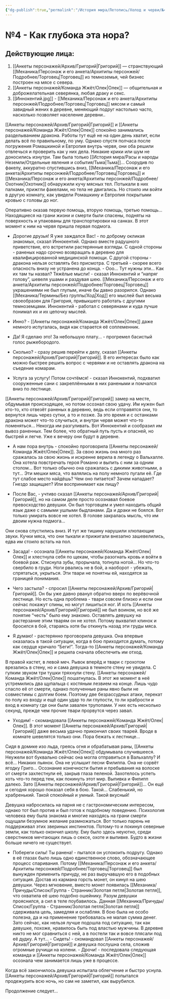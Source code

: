 ```yaml
---
{"dg-publish":true,"permalink":"/История мира/Летопись/Холод и черви/№4 - Как глубока эта нора/","noteIcon":"","created":"2025-07-30T10:44:44.138+03:00","updated":"2025-07-29T23:53:12.628+03:00"}
---
```


# №4 - Как глубока эта нора? 

## Действующие лица:

1. [[Анкеты персонажей/Архив/Григорий\|Григорий]] — странствующий [[Механика/Персонаж и его анкета/Архитипы персонжей/Подробнее/Торговец\|Торговец]] из темноземья, чей бизнес построен на мясе с севера.
2. [[Анкеты персонажей/Команда Жжёт/Олек\|Олек]] — общительная и доброжелательная северянка, любая драку и секс.
3. [[Иннокентий.jpg]] - [[Механика/Персонаж и его анкета/Архитипы персонжей/Подробнее/Торговец\|Торговец]] мясом и самый завидный жених в деревне, меняющий подруг настолько часто, насколько позволяет население деревни.. 

  

[[Анкеты персонажей/Архив/Григорий\|Григорий]] и [[Анкеты персонажей/Команда Жжёт/Олек\|Олек]] спокойно занимались разделыванием дракона. Работы тут ещё не на один день хватит, если делать всё по правильному, по уму. Однако спустя полчаса после погружения Ромашкиной и Евтропия внутрь червя, они оба решили отвлечься и проверить как у них дела. Никакие крики или шум не доносились изнутри. Там была только [[История мира/Расы и народы Неземли/Отдельные явления и события/Тьма\|Тьма]]… Соорудив по факелу, аккуратно спустившись вниз, [[Механика/Персонаж и его анкета/Архитипы персонжей/Подробнее/Торговец\|Торговец]] и [[Механика/Персонаж и его анкета/Архитипы персонжей/Подробнее/Охотник\|Охотник]] обнаружили кучу мясных тел. Потыкали в них палками, прижгли факелами, но тела не двигались. Но стоило им войти в другую комнату, как увидели Ромашкину и Евтропия покрытыми кровью с головы до ног. 

Оперативно оказав первую помощь, вторую помощь, третью помощь… Находящиеся на грани жизни и смерти были спасены, подняты на поверхность и упакованы для транспортировки на санках. В этот момент к ним на червя пришла первая подмога.

- Дорогие друзья! Я уже заждался Вас! - по доброму окликая знакомых, сказал Иннокентий. Однако вместе радушного приветствие, его встретили растерянные взгляды. С одной стороны - раненых надо срочно возвращать в деревню для квалифицированной медицинской помощи. С другой стороны - дракона нельзя оставлять без присмотра. С третьей - скорее всего опасность внизу не устранена до конца. - Ооо… Тут нужны эти… Как их там ты назвал? Тяжёлые мысли! - сказал Иннокентий и “напряг голову”, шевеля ушами и раздувая шею. [[Механика/Персонаж и его анкета/Архитипы персонжей/Подробнее/Торговец\|Торговец]] украшениями не был глупым, иначе бы давно разорился. Однако [[Механика/Термины/Без группы/Ход\|Ход]] его мыслей был весьма своеобразен для Григория, привыкшего работать с другими темноземцами. Иннокентий - работал с северянами и куда лучше понимал их и их цепочку мыслей.

- Инно? - [[Анкеты персонажей/Команда Жжёт/Олек\|Олек]] даже немного испугалась, видя как старается её соплеменник. 

- Да! Я сделаю это! За небольшую плату… - прогремел басистый голос рыжебородого. 

- Сколько? - сразу решив перейти к делу, сказал [[Анкеты персонажей/Архив/Григорий\|Григорий]]. В его интересах было как можно быстрее решить вопрос с червями и не оставлять дракона на съедение комарам. 

- Услуга за услугу! Потом сочтёмся! - сказал Иннокентий, подхватил сооруженные сани с закреплёнными в них ранеными и помчался вниз по лестнице. 

[[Анкеты персонажей/Архив/Григорий\|Григорий]] замер на месте, обдумывая происходящее, но потом осознал свою удачу. Им нужен был кто-то, кто отвезёт раненых в деревню, ведь если отправятся они, то вернутся лишь через сутки, а то и позже. За это время и с останками дракона может что-то случиться, и внутри червя может что-то поменяться… Некогда им разгуливать. Вот Иннокентий и сообразил им вывоз раненных. Тем более, что обратный путь пусть и опасней, но быстрей и легче. Уже к вечеру они будут в деревне. 

- А нам пора внутрь - спокойно проговорила [[Анкеты персонажей/Команда Жжёт/Олек\|Олек]]. За свою жизнь она много раз сражалась за свою жизнь и искренне верила в легенду о Вальхалле. Она хотела повстречать героя Романю и выпить с ним за одним столом… Вот только обычно она сражалась с дикими животными, а тут… Эти мешки мяса, что валялись на полу немного пугали её. Где тут слабое место найдёшь? Чем оно питается? Зачем нападает? Гнездо защищает? Или воспринимает как пищу? 

- После Вас, - учтиво сказал [[Анкеты персонажей/Архив/Григорий\|Григорий]], но на самом деле просто осознавал боевое превосходство девушки. Он был торговцем и умел находить общий язык даже с самыми ушлыми быдланами. Да и драки не боялся. Вот только умирать вовсе не хотел. В голове закралась мысль, что им двоим нужна подмога…

Они снова спустились вниз. И тут же тишину нарушили хлюпающие звуки. Кучки мяса, что они тыкали и прижигали внезапно зашевелились, едва им стоило встать на пол. 

- Засада! - осознала [[Анкеты персонажей/Команда Жжёт/Олек\|Олек]] и хлестнула себя по щекам, чтобы разогнать кровь и войти в боевой раж. Стиснула зубы, прорычала, топнула ногой… Но что-то свербило в груди. Ноги рвались не в бой, а наоборот - убежать, спрятаться, укрыться. Эти твари не понятны ей, находятся за границей понимания. 

- Чего застыла? - спросил [[Анкеты персонажей/Архив/Григорий\|Григорий]]. Он бы уже давно рванул обратно вверх по верёвочной лестнице. Но есть одна проблема - твари совсем близко и если они сейчас покажут спины, но могут лишиться ног. И хоть [[Анкеты персонажей/Архив/Григорий\|Григорий]] не был воином, но всё же понятие “честь” было ему знакомо. Оставлять девушку на растерзание этим тварям он не хотел. Потому выхватил клинок и бросился в бой, стараясь хотя бы откинуть назад эти груды мяса. 

- Я думаю! - растерянно проговорила девушка. Она впервые оказалась в такой ситуации, когда в бою приходится думать, потому как сердце кричало “Беги!”. Тогда-то [[Анкеты персонажей/Команда Жжёт/Олек\|Олек]] и решила сначала обеспечить им отход. 

В правой кастет, в левой меч. Рывок вперёд и твари с грохотом врезались в стену, но и сама девушка в темноте стену не увидела. С гулким звуком три тушки тряхнули стену. [[Анкеты персонажей/Команда Жжёт/Олек\|Олек]] пошатнулась. В этот же момент в неё устремились два щупальца с костяным лезвием на конце. Лишь чудо спасло её от смерти, однако полученные раны явно были не совместимы с долгим боем. Поэтому две безрассудных атаки, перекат по полу ко входу и ещё один удар то ли глупости, то ли храбрости и вход в комнату где они были завален трупопами. У них есть несколько секунд, прежде чем прочие твари прорвутся через завал.

- Уходим! - скомандовала [[Анкеты персонажей/Команда Жжёт/Олек\|Олек]]. В этот момент [[Анкеты персонажей/Архив/Григорий\|Григорий]] даже весьма удачно прикончил своих тварей. Вроде в комнате шевелятся только они. Пора бежать к лестнице… 

  

Сидя в домике изо льда, греясь огня и обрабатывая раны, [[Анкеты персонажей/Команда Жжёт/Олек\|Олек]] обдумывала случившееся. Неужели вот буквально сейчас она могла отправиться в Вальхаллу? И всё… Никаких пьянок. Она не услышит песни Филиппа. Она не сорвёт ягодку Григо… Осознание конечности бытия и пребывания на волоске от смерти захлестнули её, закрыв глаза пеленой. Захотелось успеть хоть что-то перед тем, как покинуть этот мир. Выпивка и Филипп далеко. Зато [[Анкеты персонажей/Архив/Григорий\|Григорий]]… Он ещё и сегодня хорошо показал себя в бою. Такой… Слабенький, но храбренький. Такой спокойный и умный. Такой вкусный! 

Девушка набросилась на парня не с гастрономическим интересом, однако тот был против и был готов к подобному поведению. Психология человека ему была знакома и многие находясь на грани смерти ощущали безумное желание размножаться. Вот только парень не поддерживал этих звериных инстинктов. Потому-то и покинул северные земли, как только окончил школу. Ему было здесь неуютно, среди сверстников мечтающих лишь о сексе, охоте и выпивке. Будто в жизни больше ничего не существует. 

- Побереги силы! Ты ранена! - пытался он успокоить подругу. Однако в её глазах было лишь одно единственное слово, обозначающее процесс спаривания. Потому [[Механика/Персонаж и его анкета/Архитипы персонжей/Подробнее/Торговец\|Торговец]] был вынужден применить причуду, не раз выручавшую его в подобных ситуация. Достав из кармана горсть монет, он кинул на шею девушки. Через мгновение, вместо монет появилась [[Механика/Причуды/Список/Группа - Странник/Золотая петля\|Золотая петля]], что охватила её шею подобно ошейнику. Разум девушки прояснился, а сил в теле поубавилось. Данная [[Механика/Причуды/Список/Группа - Странник/Золотая петля\|Золотая петля]] сдерживала цель, замедляя и ослабляя. В бою была не особо полезна, да и на применение требовалась не малая сумма денег. Зато сейчас, как нельзя лучше подошла под ситуацию, так как девушке, похоже, нравилось быть под властью мужчины. В деревне никто не мог сравниться с ней, а в постели так и вовсе плясали под её дудку. А тут… - Сидеть! - скомандовал [[Анкеты персонажей/Архив/Григорий\|Григорий]] и девушка послушна села, сложив огромные ручищи на колени. - Дрочи! - последовала следующая команда и [[Анкеты персонажей/Команда Жжёт/Олек\|Олек]] осознала чем занимается лишь уже в процессе. 

Когда всё закончилось девушка испытала облегчение и быстро уснула. [[Анкеты персонажей/Архив/Григорий\|Григорий]] попытался продежурить всю ночь, но сам не заметил, как вырубился. 

  

Продолжение следует...